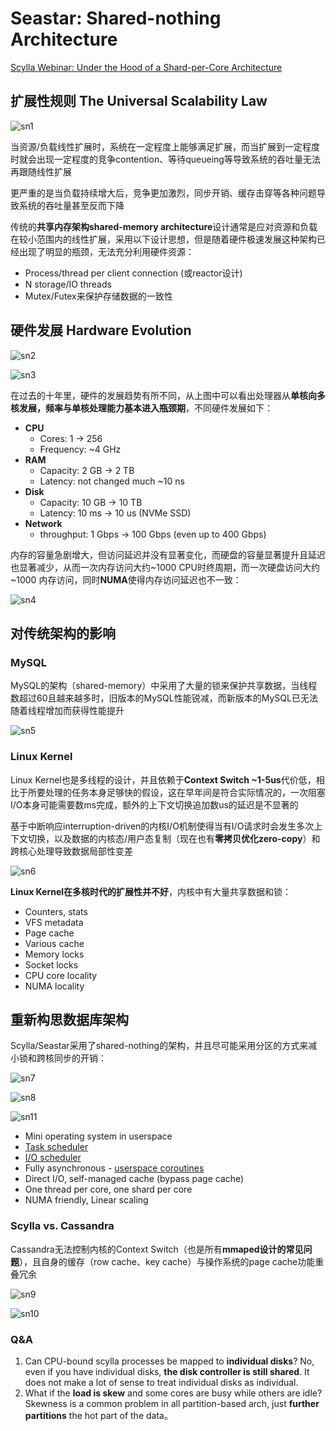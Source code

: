 # Seastar: Shared-nothing Architecture

[Scylla Webinar: Under the Hood of a Shard-per-Core Architecture](https://go.scylladb.com/wbn-shard-per-core-architecture-registration.html)

## 扩展性规则 The Universal Scalability Law

![sn1](images/sn1.png)

当资源/负载线性扩展时，系统在一定程度上能够满足扩展，而当扩展到一定程度时就会出现一定程度的竞争contention、等待queueing等导致系统的吞吐量无法再跟随线性扩展

更严重的是当负载持续增大后，竞争更加激烈，同步开销、缓存击穿等各种问题导致系统的吞吐量甚至反而下降

传统的**共享内存架构shared-memory architecture**设计通常是应对资源和负载在较小范围内的线性扩展，采用以下设计思想，但是随着硬件极速发展这种架构已经出现了明显的瓶颈，无法充分利用硬件资源：

- Process/thread per client connection (或reactor设计)
- N storage/IO threads
- Mutex/Futex来保护存储数据的一致性

## 硬件发展 Hardware Evolution

![sn2](images/sn2.png)

![sn3](images/sn3.png)

在过去的十年里，硬件的发展趋势有所不同，从上图中可以看出处理器从**单核向多核发展，频率与单核处理能力基本进入瓶颈期**，不同硬件发展如下：

- **CPU**
  - Cores: 1 -> 256
  - Frequency: ~4 GHz
- **RAM**
  - Capacity: 2 GB -> 2 TB
  - Latency: not changed much ~10 ns
- **Disk**
  - Capacity: 10 GB -> 10 TB
  - Latency: 10 ms -> 10 us (NVMe SSD)
- **Network**
  - throughput: 1 Gbps -> 100 Gbps (even up to 400 Gbps)

内存的容量急剧增大，但访问延迟并没有显著变化，而硬盘的容量显著提升且延迟也显著减少，从而一次内存访问大约~1000 CPU时终周期，而一次硬盘访问大约~1000 内存访问，同时**NUMA**使得内存访问延迟也不一致：

![sn4](images/sn4.png)

## 对传统架构的影响

### MySQL

MySQL的架构（shared-memory）中采用了大量的锁来保护共享数据，当线程数超过60且越来越多时，旧版本的MySQL性能锐减，而新版本的MySQL已无法随着线程增加而获得性能提升

![sn5](images/sn5.png)

### Linux Kernel

Linux Kernel也是多线程的设计，并且依赖于**Context Switch ~1-5us**代价低，相比于所要处理的任务本身足够快的假设，这在早年间是符合实际情况的，一次阻塞I/O本身可能需要数ms完成，额外的上下文切换追加数us的延迟是不显著的

基于中断响应interruption-driven的内核I/O机制使得当有I/O请求时会发生多次上下文切换，以及数据的内核态/用户态复制（现在也有**零拷贝优化zero-copy**）和跨核心处理导致数据局部性变差

![sn6](images/sn6.png)

**Linux Kernel在多核时代的扩展性并不好**，内核中有大量共享数据和锁：

- Counters, stats
- VFS metadata
- Page cache
- Various cache
- Memory locks
- Socket locks
- CPU core locality
- NUMA locality

## 重新构思数据库架构

Scylla/Seastar采用了shared-nothing的架构，并且尽可能采用分区的方式来减小锁和跨核同步的开销：

![sn7](images/sn7.png)

![sn8](images/sn8.png)

![sn11](images/sn11.png)

- Mini operating system in userspace
- [Task scheduler](Reactor.md)
- [I/O scheduler](Disk_IO_Scheduler.md)
- Fully asynchronous - [userspace coroutines](Coroutines.md)
- Direct I/O, self-managed cache (bypass page cache)
- One thread per core, one shard per core
- NUMA friendly, Linear scaling

### Scylla vs. Cassandra

Cassandra无法控制内核的Context Switch（也是所有**mmaped设计的常见问题**），且自身的缓存（row cache、key cache）与操作系统的page cache功能重叠冗余

![sn9](images/sn9.png)

![sn10](images/sn10.png)

### Q&A

1. Can CPU-bound scylla processes be mapped to **individual disks**?
   No, even if you have individual disks, **the disk controller is still shared**. It does not make a lot of sense to treat individual disks as individual.
2. What if the **load is skew** and some cores are busy while others are idle?
   Skewness is a common problem in all partition-based arch, just **further partitions** the hot part of the data。
